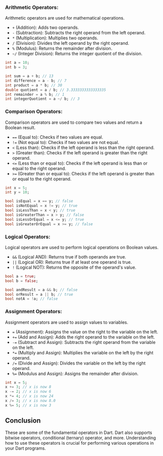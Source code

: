 

### Arithmetic Operators:

Arithmetic operators are used for mathematical operations.

- `+` (Addition): Adds two operands.
- `-` (Subtraction): Subtracts the right operand from the left operand.
- `*` (Multiplication): Multiplies two operands.
- `/` (Division): Divides the left operand by the right operand.
- `%` (Modulus): Returns the remainder after division.
- `~/` (Integer Division): Returns the integer quotient of the division.

```dart
int a = 10;
int b = 3;

int sum = a + b; // 13
int difference = a - b; // 7
int product = a * b; // 30
double quotient = a / b; // 3.3333333333333335
int remainder = a % b; // 1
int integerQuotient = a ~/ b; // 3
```

### Comparison Operators:

Comparison operators are used to compare two values and return a Boolean result.

- `==` (Equal to): Checks if two values are equal.
- `!=` (Not equal to): Checks if two values are not equal.
- `<` (Less than): Checks if the left operand is less than the right operand.
- `>` (Greater than): Checks if the left operand is greater than the right operand.
- `<=` (Less than or equal to): Checks if the left operand is less than or equal to the right operand.
- `>=` (Greater than or equal to): Checks if the left operand is greater than or equal to the right operand.

```dart
int x = 5;
int y = 10;

bool isEqual = x == y; // false
bool isNotEqual = x != y; // true
bool isLessThan = x < y; // true
bool isGreaterThan = x > y; // false
bool isLessOrEqual = x <= y; // true
bool isGreaterOrEqual = x >= y; // false
```

### Logical Operators:

Logical operators are used to perform logical operations on Boolean values.

- `&&` (Logical AND): Returns true if both operands are true.
- `||` (Logical OR): Returns true if at least one operand is true.
- `!` (Logical NOT): Returns the opposite of the operand's value.

```dart
bool a = true;
bool b = false;

bool andResult = a && b; // false
bool orResult = a || b; // true
bool notA = !a; // false
```

### Assignment Operators:

Assignment operators are used to assign values to variables.

- `=` (Assignment): Assigns the value on the right to the variable on the left.
- `+=` (Add and Assign): Adds the right operand to the variable on the left.
- `-=` (Subtract and Assign): Subtracts the right operand from the variable on the left.
- `*=` (Multiply and Assign): Multiplies the variable on the left by the right operand.
- `/=` (Divide and Assign): Divides the variable on the left by the right operand.
- `%=` (Modulus and Assign): Assigns the remainder after division.

```dart
int x = 5;
x += 3; // x is now 8
x -= 2; // x is now 6
x *= 4; // x is now 24
x /= 3; // x is now 8.0
x %= 5; // x is now 3


```
## Conclusion
These are some of the fundamental operators in Dart. Dart also supports bitwise operators, conditional (ternary) operator, and more. Understanding how to use these operators is crucial for performing various operations in your Dart programs.